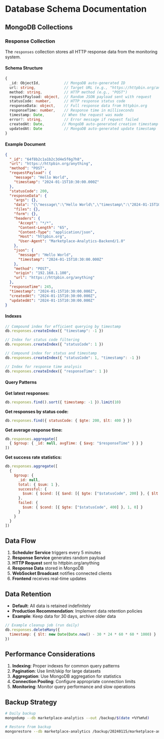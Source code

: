 # Database Schema Documentation

## MongoDB Collections

### Response Collection

The `responses` collection stores all HTTP response data from the monitoring system.

#### Schema Structure

```typescript
{
  _id: ObjectId,           // MongoDB auto-generated ID
  url: string,             // Target URL (e.g., "https://httpbin.org/anything")
  method: string,          // HTTP method (e.g., "POST")
  requestPayload: object,  // Random JSON payload sent with request
  statusCode: number,      // HTTP response status code
  responseData: object,    // Full response data from httpbin.org
  responseTime: number,    // Response time in milliseconds
  timestamp: Date,        // When the request was made
  error?: string,          // Error message if request failed
  createdAt: Date,        // MongoDB auto-generated creation timestamp
  updatedAt: Date          // MongoDB auto-generated update timestamp
}
```

#### Example Document

```json
{
  "_id": "64f8b2c1a1b2c3d4e5f6g7h8",
  "url": "https://httpbin.org/anything",
  "method": "POST",
  "requestPayload": {
    "message": "Hello World",
    "timestamp": "2024-01-15T10:30:00.000Z"
  },
  "statusCode": 200,
  "responseData": {
    "args": {},
    "data": "{\"message\":\"Hello World\",\"timestamp\":\"2024-01-15T10:30:00.000Z\"}",
    "files": {},
    "form": {},
    "headers": {
      "Accept": "*/*",
      "Content-Length": "65",
      "Content-Type": "application/json",
      "Host": "httpbin.org",
      "User-Agent": "Marketplace-Analytics-Backend/1.0"
    },
    "json": {
      "message": "Hello World",
      "timestamp": "2024-01-15T10:30:00.000Z"
    },
    "method": "POST",
    "origin": "192.168.1.100",
    "url": "https://httpbin.org/anything"
  },
  "responseTime": 245,
  "timestamp": "2024-01-15T10:30:00.000Z",
  "createdAt": "2024-01-15T10:30:00.000Z",
  "updatedAt": "2024-01-15T10:30:00.000Z"
}
```

#### Indexes

```javascript
// Compound index for efficient querying by timestamp
db.responses.createIndex({ "timestamp": -1 })

// Index for status code filtering
db.responses.createIndex({ "statusCode": 1 })

// Compound index for status and timestamp
db.responses.createIndex({ "statusCode": 1, "timestamp": -1 })

// Index for response time analysis
db.responses.createIndex({ "responseTime": 1 })
```

#### Query Patterns

**Get latest responses:**
```javascript
db.responses.find().sort({ timestamp: -1 }).limit(10)
```

**Get responses by status code:**
```javascript
db.responses.find({ statusCode: { $gte: 200, $lt: 400 } })
```

**Get average response time:**
```javascript
db.responses.aggregate([
  { $group: { _id: null, avgTime: { $avg: "$responseTime" } } }
])
```

**Get success rate statistics:**
```javascript
db.responses.aggregate([
  {
    $group: {
      _id: null,
      total: { $sum: 1 },
      successful: {
        $sum: { $cond: [{ $and: [{ $gte: ["$statusCode", 200] }, { $lt: ["$statusCode", 400] }] }, 1, 0] }
      },
      failed: {
        $sum: { $cond: [{ $gte: ["$statusCode", 400] }, 1, 0] }
      }
    }
  }
])
```

## Data Flow

1. **Scheduler Service** triggers every 5 minutes
2. **Response Service** generates random payload
3. **HTTP Request** sent to httpbin.org/anything
4. **Response Data** stored in MongoDB
5. **WebSocket Broadcast** notifies connected clients
6. **Frontend** receives real-time updates

## Data Retention

- **Default**: All data is retained indefinitely
- **Production Recommendation**: Implement data retention policies
- **Example**: Keep data for 30 days, archive older data

```javascript
// Example cleanup job (run daily)
db.responses.deleteMany({
  timestamp: { $lt: new Date(Date.now() - 30 * 24 * 60 * 60 * 1000) }
})
```

## Performance Considerations

1. **Indexing**: Proper indexes for common query patterns
2. **Pagination**: Use limit/skip for large datasets
3. **Aggregation**: Use MongoDB aggregation for statistics
4. **Connection Pooling**: Configure appropriate connection limits
5. **Monitoring**: Monitor query performance and slow operations

## Backup Strategy

```bash
# Daily backup
mongodump --db marketplace-analytics --out /backup/$(date +%Y%m%d)

# Restore from backup
mongorestore --db marketplace-analytics /backup/20240115/marketplace-analytics
```
